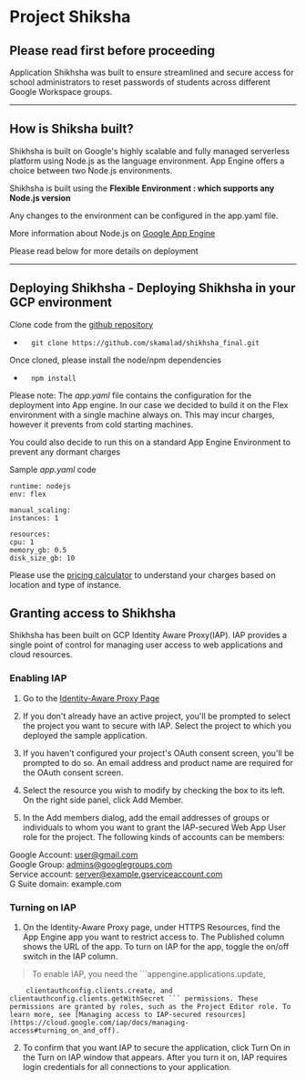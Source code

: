 # Project Shiksha

## Please read first before proceeding

Application Shikhsha was built to ensure streamlined and secure access for school administrators to reset passwords of students across different Google Workspace groups.

---

## How is Shiksha built?

Shikhsha is built on Google's highly scalable and fully managed serverless platform using Node.js as the language environment. App Engine offers a choice between two Node.js environments.

Shikhsha is built using the <b>Flexible Environment : which supports any Node.js version</b>

Any changes to the environment can be configured in the app.yaml file.

More information about Node.js on [Google App Engine](https://cloud.google.com/appengine/docs/nodejs)

Please read below for more details on deployment

---

## Deploying Shikhsha - Deploying Shikhsha in your GCP environment

Clone code from the [github repository](https://github.com/skamalad/shikhsha_final)

-       git clone https://github.com/skamalad/shikhsha_final.git

Once cloned, please install the node/npm dependencies

-       npm install

Please note:
The <i>app.yaml</i> file contains the configuration for the deployment into App engine. In our case we decided to build it on the Flex environment with a single machine always on. This may incur charges, however it prevents from cold starting machines.

You could also decide to run this on a standard App Engine Environment to prevent any dormant charges

Sample <i>app.yaml</i> code

    runtime: nodejs
    env: flex

    manual_scaling:
    instances: 1

    resources:
    cpu: 1
    memory_gb: 0.5
    disk_size_gb: 10

Please use the [pricing calculator](https://cloud.google.com/products/calculator) to understand your charges based on location and type of instance.

## Granting access to Shikhsha

Shikhsha has been built on GCP Identity Aware Proxy(IAP). IAP provides a single point of control for managing user access to web applications and cloud resources.

### Enabling IAP

1. Go to the [Identity-Aware Proxy Page](https://console.cloud.google.com/security/iap?_ga=2.125505994.1195033545.1624890077-743043344.1620042314)

2. If you don't already have an active project, you'll be prompted to select the project you want to secure with IAP. Select the project to which you deployed the sample application.

3. If you haven't configured your project's OAuth consent screen, you'll be prompted to do so. An email address and product name are required for the OAuth consent screen.

4. Select the resource you wish to modify by checking the box to its left. On the right side panel, click Add Member.

5. In the Add members dialog, add the email addresses of groups or individuals to whom you want to grant the IAP-secured Web App User role for the project.
   The following kinds of accounts can be members:

Google Account: user@gmail.com <br>
Google Group: admins@googlegroups.com <br>
Service account: server@example.gserviceaccount.com <br>
G Suite domain: example.com

### Turning on IAP

1. On the Identity-Aware Proxy page, under HTTPS Resources, find the App Engine app you want to restrict access to. The Published column shows the URL of the app. To turn on IAP for the app, toggle the on/off switch in the IAP column.

> To enable IAP, you need the ```appengine.applications.update,

        clientauthconfig.clients.create, and clientauthconfig.clients.getWithSecret ``` permissions. These permissions are granted by roles, such as the Project Editor role. To learn more, see [Managing access to IAP-secured resources](https://cloud.google.com/iap/docs/managing-access#turning_on_and_off).

2. To confirm that you want IAP to secure the application, click Turn On in the Turn on IAP window that appears. After you turn it on, IAP requires login credentials for all connections to your application.
